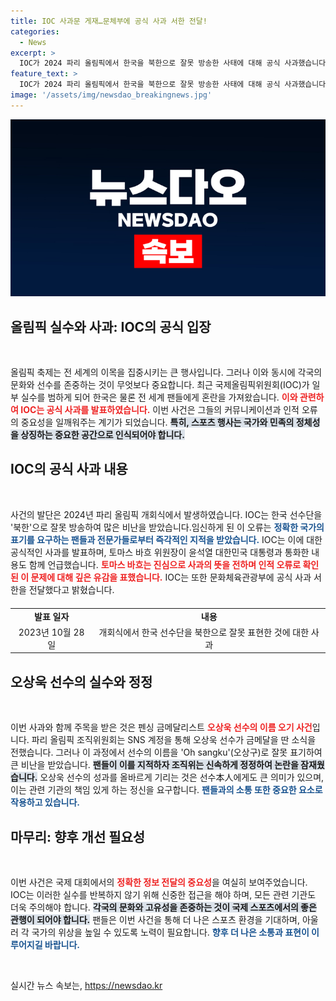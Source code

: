 ```yaml
---
title: IOC 사과문 게재…문체부에 공식 사과 서한 전달!
categories:
  - News
excerpt: >
  IOC가 2024 파리 올림픽에서 한국을 북한으로 잘못 방송한 사태에 대해 공식 사과했습니다. 또한, 금메달리스트 오상욱 선수의 이름을 잘못 표기해 논란을 일으킨 국제올림픽위원회는 조속히 정정했지요!
feature_text: >
  IOC가 2024 파리 올림픽에서 한국을 북한으로 잘못 방송한 사태에 대해 공식 사과했습니다. 또한, 금메달리스트 오상욱 선수의 이름을 잘못 표기해 논란을 일으킨 국제올림픽위원회는 조속히 정정했지요!
image: '/assets/img/newsdao_breakingnews.jpg'
---
```


<p><img src="/assets/img/newsdao_breakingnews.jpg" alt="pcversion 속보" /></p>

<h2 data-ke-size="size26">올림픽 실수와 사과: IOC의 공식 입장</h2>

<p data-ke-size="size16">&nbsp;</p>

<p>올림픽 축제는 전 세계의 이목을 집중시키는 큰 행사입니다. 그러나 이와 동시에 각국의 문화와 선수를 존중하는 것이 무엇보다 중요합니다. 최근 국제올림픽위원회(IOC)가 일부 실수를 범하게 되어 한국은 물론 전 세계 팬들에게 혼란을 가져왔습니다. <b><span style="color: #ee2323;">이와 관련하여 IOC는 공식 사과를 발표하였습니다.</span></b> 이번 사건은 그들의 커뮤니케이션과 인적 오류의 중요성을 일깨워주는 계기가 되었습니다. <b><span style="background-color: #21538527;">특히, 스포츠 행사는 국가와 민족의 정체성을 상징하는 중요한 공간으로 인식되어야 합니다.</span></b> </p>

<h2 data-ke-size="size26">IOC의 공식 사과 내용</h2>

<p data-ke-size="size16">&nbsp;</p>

<p>사건의 발단은 2024년 파리 올림픽 개회식에서 발생하였습니다. IOC는 한국 선수단을 '북한'으로 잘못 방송하여 많은 비난을 받았습니다.임신하게 된 이 오류는 <b><span style="color: #1a5490;">정확한 국가의 표기를 요구하는 팬들과 전문가들로부터 즉각적인 지적을 받았습니다.</span></b> IOC는 이에 대한 공식적인 사과를 발표하며, 토마스 바흐 위원장이 윤석열 대한민국 대통령과 통화한 내용도 함께 언급했습니다. <b><span style="color: #ee2323;">토마스 바흐는 진심으로 사과의 뜻을 전하며 인적 오류로 확인된 이 문제에 대해 깊은 유감을 표했습니다.</span></b> IOC는 또한 문화체육관광부에 공식 사과 서한을 전달했다고 밝혔습니다. </p>

<table style="width: 100%; margin-top: 20px;">
<tr>
<td style="text-align: center; height: 17px;"><b>발표 일자</b></td>
<td style="text-align: center; height: 17px;"><b>내용</b></td>
</tr>
<tr>
<td style="text-align: center; height: 17px;">2023년 10월 28일</td>
<td style="text-align: center; height: 17px;">개회식에서 한국 선수단을 북한으로 잘못 표현한 것에 대한 사과</td>
</tr>
</table>

<h2 data-ke-size="size26">오상욱 선수의 실수와 정정</h2>

<p data-ke-size="size16">&nbsp;</p>

<p>이번 사과와 함께 주목을 받은 것은 펜싱 금메달리스트 <b><span style="color: #ee2323;">오상욱 선수의 이름 오기 사건</span></b>입니다. 파리 올림픽 조직위원회는 SNS 계정을 통해 오상욱 선수가 금메달을 딴 소식을 전했습니다. 그러나 이 과정에서 선수의 이름을 'Oh sangku'(오상구)로 잘못 표기하여 큰 비난을 받았습니다. <b><span style="background-color: #21538527;">팬들이 이를 지적하자 조직위는 신속하게 정정하여 논란을 잠재웠습니다.</span></b> 오상욱 선수의 성과를 올바르게 기리는 것은 선수本人에게도 큰 의미가 있으며, 이는 관련 기관의 책임 있게 하는 정신을 요구합니다. <b><span style="color: #1a5490;">팬들과의 소통 또한 중요한 요소로 작용하고 있습니다.</span></b></p>

<h2 data-ke-size="size26">마무리: 향후 개선 필요성</h2>

<p data-ke-size="size16">&nbsp;</p>

<p>이번 사건은 국제 대회에서의 <b><span style="color: #ee2323;">정확한 정보 전달의 중요성</span></b>을 여실히 보여주었습니다. IOC는 이러한 실수를 반복하지 않기 위해 신중한 접근을 해야 하며, 모든 관련 기관도 더욱 주의해야 합니다. <b><span style="background-color: #21538527;">각국의 문화와 고유성을 존중하는 것이 국제 스포츠에서의 좋은 관행이 되어야 합니다.</span></b> 팬들은 이번 사건을 통해 더 나은 스포츠 환경을 기대하며, 아울러 각 국가의 위상을 높일 수 있도록 노력이 필요합니다. <b><span style="color: #1a5490;">향후 더 나은 소통과 표현이 이루어지길 바랍니다.</span></b> </p>

<p data-ke-size="size16">&nbsp;</p>
실시간 뉴스 속보는, <a href="https://newsdao.kr" rel="dofollow">https://newsdao.kr</a>



